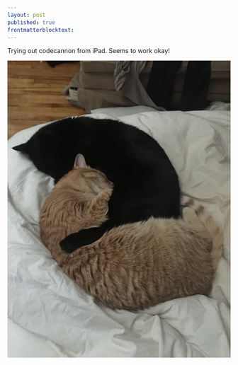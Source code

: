 ```yaml
---
layout: post
published: true
frontmatterblocktext:
---
```



Trying out codecannon from iPad. Seems to work okay!

![](/uploads/versions/img-1254---x----2448-3264x---.JPG)